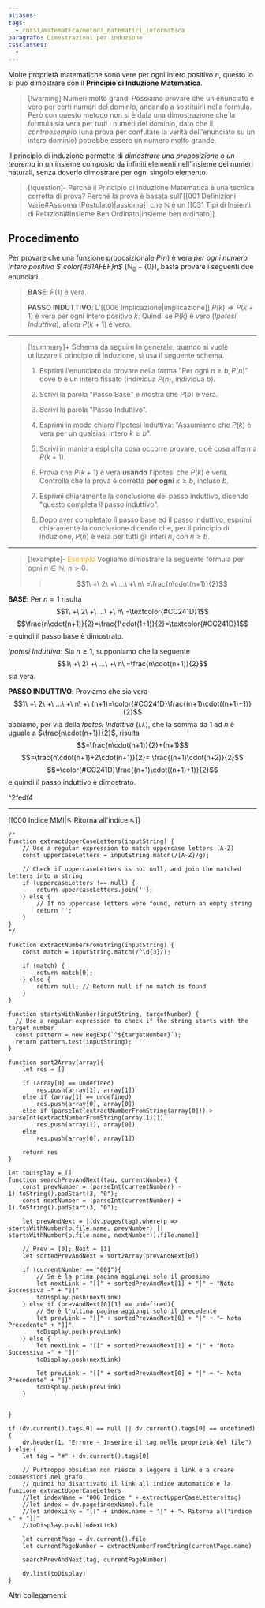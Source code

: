 ```yaml
---
aliases: 
tags:
  - corsi/matematica/metodi_matematici_informatica
paragrafo: Dimostrazioni per induzione
cssclasses:
  - 
---
```

Molte proprietà matematiche sono vere per ogni intero positivo $n$, questo lo si può dimostrare con il **Principio di Induzione Matematica**.

> [!warning] Numeri molto grandi
> Possiamo provare che un enunciato è vero per certi numeri del dominio, andando a sostituirli nella formula.
> Però con questo metodo non si è data una dimostrazione che la formula sia vera per *tutti* i numeri del dominio, dato che il *controesempio* (una prova per confutare la verità dell'enunciato su un intero dominio) potrebbe essere un numero molto grande. 

Il principio di induzione permette di *dimostrare una proposizione o un teorema* in un insieme composto da infiniti elementi nell'insieme dei numeri naturali, senza doverlo dimostrare per ogni singolo elemento.

> [!question]- Perché il Principio di Induzione Matematica è una tecnica corretta di prova?
> Perché la prova è basata sull'[[001 Definizioni Varie#Assioma (Postulato)|assioma]] che $\mathbb{N}$ è un [[031 Tipi di Insiemi di Relazioni#Insieme Ben Ordinato|insieme ben ordinato]].

## Procedimento
Per provare che una funzione proposizionale $P(n)$ è vera *per ogni numero intero positivo $\color{#61AFEF}n$* ($\mathbb{N_0}-\{0\}$), basta provare i seguenti due enunciati.

>**BASE**: $P(1)$ è vera.
>
>**PASSO INDUTTIVO**: L'[[006 Implicazione|implicazione]] $P(k)\Rightarrow P(k+1)$ è vera per ogni intero positivo $k$. 
>Quindi se $P(k)$ è vero (*Ipotesi Induttiva*), allora $P(k+1)$ è vero.

---
> [!summary]+ Schema da seguire
> In generale, quando si vuole utilizzare il principio di induzione, si usa il seguente schema.
> 
> 1. Esprimi l'enunciato da provare nella forma "Per ogni $n\geq b, P(n)$" dove $b$ è un intero fissato (individua $P(n)$, individua $b$).
>
> 2. Scrivi la parola "Passo Base" e mostra che $P(b)$ è vera.
> 3. Scrivi la parola "Passo Induttivo".
> 4. Esprimi in modo chiaro l'Ipotesi Induttiva: "Assumiamo che $P(k)$ è vera per un qualsiasi intero $k\geq b$".
> 5. Scrivi in maniera esplicita cosa occorre provare, cioè cosa afferma $P(k+1)$.
> 6. Prova che $P(k+1)$ è vera **usando** l'ipotesi che $P(k)$ è vera.
> Controlla che la prova è corretta **per ogni** $k\geq b$, incluso $b$. 
> 7.  Esprimi chiaramente la conclusione del passo induttivo, dicendo "questo completa il passo induttivo".
> 8. Dopo aver completato il passo base ed il passo induttivo, esprimi chiaramente la conclusione dicendo che, per il principio di induzione, $P(n)$ è vera per tutti gli interi $n$, con $n\geq b$.

---
> [!example]- <font color="orange">Esempio</font>
> Vogliamo dimostrare la seguente formula per ogni $n\in\mathbb{N},\ n>0$.
> >$$1\ +\ 2\ +\ ...\ +\ n\ =\frac{n\cdot(n+1)}{2}$$
>
**BASE**: Per $n=1$ risulta $$1\ +\ 2\ +\ ...\ +\ n\ =\textcolor{#CC241D}1$$ $$\frac{n\cdot(n+1)}{2}=\frac{1\cdot(1+1)}{2}=\textcolor{#CC241D}1$$
e quindi il passo base è dimostrato.
>
*Ipotesi Induttiva*: Sia $n\geq 1$, supponiamo che la seguente $$1\ +\ 2\ +\ ...\ +\ n\ =\frac{n\cdot(n+1)}{2}$$
sia vera.
>
**PASSO INDUTTIVO**:  Proviamo che sia vera $$1\ +\ 2\ +\ ...\ +\ n\ +\ (n+1)=\color{#CC241D}\frac{(n+1)\cdot((n+1)+1)}{2}$$ abbiamo, per via della *Ipotesi Induttiva* (*i.i.*), che la somma da $1$ ad $n$ è uguale a $\frac{n\cdot(n+1)}{2}$, risulta $$=\frac{n\cdot(n+1)}{2}+(n+1)$$ $$=\frac{n\cdot(n+1)+2\cdot(n+1)}{2}= \frac{(n+1)\cdot(n+2)}{2}$$
$$=\color{#CC241D}\frac{(n+1)\cdot((n+1)+1)}{2}$$
e quindi il passo induttivo è dimostrato.

^2fedf4



___
[[000 Indice MMI|↖ Ritorna all'indice ↖]]

```dataviewjs
/*
function extractUpperCaseLetters(inputString) {
	// Use a regular expression to match uppercase letters (A-Z)
	const uppercaseLetters = inputString.match(/[A-Z]/g);
	
	// Check if uppercaseLetters is not null, and join the matched letters into a string
	if (uppercaseLetters !== null) {
		return uppercaseLetters.join('');
	} else {
	    // If no uppercase letters were found, return an empty string
	    return '';
	}
}
*/

function extractNumberFromString(inputString) {
	const match = inputString.match(/^\d{3}/);
	
	if (match) {
		return match[0];
	} else {
		return null; // Return null if no match is found
	}
}

function startsWithNumber(inputString, targetNumber) {
  // Use a regular expression to check if the string starts with the target number
  const pattern = new RegExp(`^${targetNumber}`);
  return pattern.test(inputString);
}

function sort2Array(array){
	let res = []
	
	if (array[0] == undefined)
		res.push(array[1], array[1])
	else if (array[1] == undefined)
		res.push(array[0], array[0])
	else if (parseInt(extractNumberFromString(array[0])) > parseInt(extractNumberFromString(array[1])))
		res.push(array[1], array[0])
	else
		res.push(array[0], array[1])
	
	return res
}

let toDisplay = []
function searchPrevAndNext(tag, currentNumber) {
	const prevNumber = (parseInt(currentNumber) - 1).toString().padStart(3, "0");
	const nextNumber = (parseInt(currentNumber) + 1).toString().padStart(3, "0");
	
	let prevAndNext = [(dv.pages(tag).where(p => startsWithNumber(p.file.name, prevNumber) || startsWithNumber(p.file.name, nextNumber)).file.name)]
	
	// Prev = [0]; Next = [1]
	let sortedPrevAndNext = sort2Array(prevAndNext[0])
	
	if (currentNumber == "001"){ 
		// Se è la prima pagina aggiungi solo il prossimo
		let nextLink = "[[" + sortedPrevAndNext[1] + "|" + "Nota Successiva →" + "]]"
		toDisplay.push(nextLink)
	} else if (prevAndNext[0][1] == undefined){
		// Se è l'ultima pagina aggiungi solo il precedente
		let prevLink = "[[" + sortedPrevAndNext[0] + "|" + "← Nota Precedente" + "]]"
		toDisplay.push(prevLink)
	} else {
		let nextLink = "[[" + sortedPrevAndNext[1] + "|" + "Nota Successiva →" + "]]"
		toDisplay.push(nextLink)
		
		let prevLink = "[[" + sortedPrevAndNext[0] + "|" + "← Nota Precedente" + "]]"
		toDisplay.push(prevLink)
	}
	
	
}

if (dv.current().tags[0] == null || dv.current().tags[0] == undefined){
	dv.header(1, "Errore - Inserire il tag nelle proprietà del file")
} else {
	let tag = "#" + dv.current().tags[0]

	// Purtroppo obsidian non riesce a leggere i link e a creare connessioni nel grafo,
	// quindi ho disattivato il link all'indice automatico e la funzione extractUpperCaseLetters
	//let indexName = "000 Indice " + extractUpperCaseLetters(tag)
	//let index = dv.page(indexName).file
	//let indexLink = "[[" + index.name + "|" + "↖ Ritorna all'indice ↖" + "]]"
	//toDisplay.push(indexLink)
	
	let currentPage = dv.current().file
	let currentPageNumber = extractNumberFromString(currentPage.name)
	
	searchPrevAndNext(tag, currentPageNumber)
	
	dv.list(toDisplay)
}
```

Altri collegamenti: 

